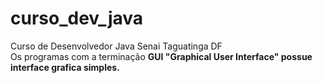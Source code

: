 # curso_dev_java
Curso de Desenvolvedor Java Senai Taguatinga DF<br>
Os programas com a terminação <b>GUI<b> "Graphical User Interface" possue interface grafica simples.
